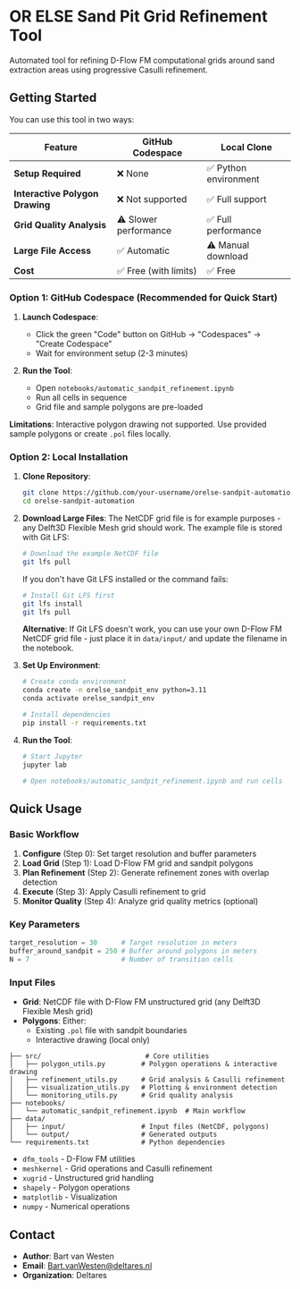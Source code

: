 # OR ELSE Sand Pit Grid Refinement Tool

Automated tool for refining D-Flow FM computational grids around sand extraction areas using progressive Casulli refinement.

## Getting Started

You can use this tool in two ways:

| Feature | GitHub Codespace | Local Clone |
|---------|------------------|-------------|
| **Setup Required** | ❌ None | ✅ Python environment |
| **Interactive Polygon Drawing** | ❌ Not supported | ✅ Full support |
| **Grid Quality Analysis** | ⚠️ Slower performance | ✅ Full performance |
| **Large File Access** | ✅ Automatic | ⚠️ Manual download |
| **Cost** | ✅ Free (with limits) | ✅ Free |

### Option 1: GitHub Codespace (Recommended for Quick Start)

1. **Launch Codespace**:
   - Click the green "Code" button on GitHub → "Codespaces" → "Create Codespace"
   - Wait for environment setup (2-3 minutes)

2. **Run the Tool**:
   - Open `notebooks/automatic_sandpit_refinement.ipynb`
   - Run all cells in sequence
   - Grid file and sample polygons are pre-loaded

**Limitations**: Interactive polygon drawing not supported. Use provided sample polygons or create `.pol` files locally.

### Option 2: Local Installation

1. **Clone Repository**:
   ```bash
   git clone https://github.com/your-username/orelse-sandpit-automation.git
   cd orelse-sandpit-automation
   ```

2. **Download Large Files**:
   The NetCDF grid file is for example purposes - any Delft3D Flexible Mesh grid should work. The example file is stored with Git LFS:
   ```bash
   # Download the example NetCDF file
   git lfs pull
   ```
   
   If you don't have Git LFS installed or the command fails:
   ```bash
   # Install Git LFS first
   git lfs install
   git lfs pull
   ```
   
   **Alternative**: If Git LFS doesn't work, you can use your own D-Flow FM NetCDF grid file - just place it in `data/input/` and update the filename in the notebook.

3. **Set Up Environment**:
   ```bash
   # Create conda environment
   conda create -n orelse_sandpit_env python=3.11
   conda activate orelse_sandpit_env
   
   # Install dependencies
   pip install -r requirements.txt
   ```

4. **Run the Tool**:
   ```bash
   # Start Jupyter
   jupyter lab
   
   # Open notebooks/automatic_sandpit_refinement.ipynb and run cells
   ```

## Quick Usage

### Basic Workflow

1. **Configure** (Step 0): Set target resolution and buffer parameters
2. **Load Grid** (Step 1): Load D-Flow FM grid and sandpit polygons
3. **Plan Refinement** (Step 2): Generate refinement zones with overlap detection
4. **Execute** (Step 3): Apply Casulli refinement to grid
5. **Monitor Quality** (Step 4): Analyze grid quality metrics (optional)

### Key Parameters

```python
target_resolution = 30      # Target resolution in meters
buffer_around_sandpit = 250 # Buffer around polygons in meters  
N = 7                       # Number of transition cells
```

### Input Files

- **Grid**: NetCDF file with D-Flow FM unstructured grid (any Delft3D Flexible Mesh grid)
- **Polygons**: Either:
  - Existing `.pol` file with sandpit boundaries
  - Interactive drawing (local only)

```
├── src/                          # Core utilities
│   ├── polygon_utils.py         # Polygon operations & interactive drawing
│   ├── refinement_utils.py      # Grid analysis & Casulli refinement
│   ├── visualization_utils.py   # Plotting & environment detection
│   └── monitoring_utils.py      # Grid quality analysis
├── notebooks/
│   └── automatic_sandpit_refinement.ipynb  # Main workflow
├── data/
│   ├── input/                   # Input files (NetCDF, polygons)
│   └── output/                  # Generated outputs
└── requirements.txt             # Python dependencies
```

- `dfm_tools` - D-Flow FM utilities
- `meshkernel` - Grid operations and Casulli refinement  
- `xugrid` - Unstructured grid handling
- `shapely` - Polygon operations
- `matplotlib` - Visualization
- `numpy` - Numerical operations

## Contact

- **Author**: Bart van Westen  
- **Email**: Bart.vanWesten@deltares.nl
- **Organization**: Deltares
